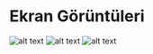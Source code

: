 # Ekran Görüntüleri

![alt text](https://i.imgur.com/LkmGWqN.png)
![alt text](https://i.imgur.com/gINVNYB.png)
![alt text](https://i.imgur.com/3v35TM5.png)

